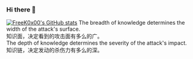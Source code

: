 ### Hi there 👋

<!--
**FreeK0x00/FreeK0x00** is a ✨ _special_ ✨ repository because its `README.md` (this file) appears on your GitHub profile.

Here are some ideas to get you started:

- 🔭 I’m currently working on ...
- 🌱 I’m currently learning ...
- 👯 I’m looking to collaborate on ...
- 🤔 I’m looking for help with ...
- 💬 Ask me about ...
- 📫 How to reach me: ...
- 😄 Pronouns: ...
- ⚡ Fun fact: ...
-->
[![FreeK0x00's GitHub stats](https://github-readme-stats.vercel.app/api?username=FreeK0x00&show_icons=true)](https://github.com/anuraghazra/github-readme-stats)
The breadth of knowledge determines the width of the attack's surface.<br>
知识面，决定看到的攻击面有多么的广。<br>
The depth of knowledge determines the severity of the attack's impact.<br>
知识链，决定发动的杀伤力有多么的深。  
